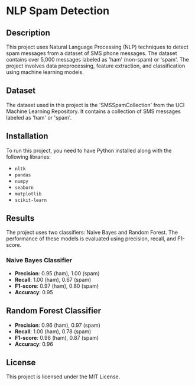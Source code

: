 # NLP Spam Detection

## Description
This project uses Natural Language Processing (NLP) techniques to detect spam messages from a dataset of SMS phone messages. The dataset contains over 5,000 messages labeled as 'ham' (non-spam) or 'spam'. The project involves data preprocessing, feature extraction, and classification using machine learning models.

## Dataset
The dataset used in this project is the 'SMSSpamCollection' from the UCI Machine Learning Repository. It contains a collection of SMS messages labeled as 'ham' or 'spam'.

## Installation
To run this project, you need to have Python installed along with the following libraries:
- `nltk`
- `pandas`
- `numpy`
- `seaborn`
- `matplotlib`
- `scikit-learn`

## Results
The project uses two classifiers: Naive Bayes and Random Forest. The performance of these models is evaluated using precision, recall, and F1-score.

### Naive Bayes Classifier
- **Precision**: 0.95 (ham), 1.00 (spam)
- **Recall**: 1.00 (ham), 0.67 (spam)
- **F1-score**: 0.97 (ham), 0.80 (spam)
- **Accuracy**: 0.95
## Random Forest Classifier
- **Precision**: 0.96 (ham), 0.97 (spam)
- **Recall**: 1.00 (ham), 0.78 (spam)
- **F1-score**: 0.98 (ham), 0.87 (spam)
- **Accuracy**: 0.96

## License
This project is licensed under the MIT License.
